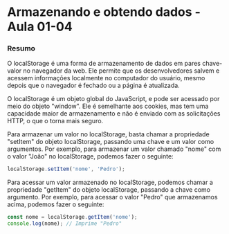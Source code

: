 <!--
Antes de publicar a issue, lembre-se de clicar na aba "Preview", para visualizar se a formatação está correta =)
-->

<!-- Escreva/insira as imagens após essa linha -->

# Armazenando e obtendo dados - Aula 01-04

### Resumo

O localStorage é uma forma de armazenamento de dados em pares chave-valor no navegador da web. Ele permite que os desenvolvedores salvem e acessem informações localmente no computador do usuário, mesmo depois que o navegador é fechado ou a página é atualizada.

O localStorage é um objeto global do JavaScript, e pode ser acessado por meio do objeto "window". Ele é semelhante aos cookies, mas tem uma capacidade maior de armazenamento e não é enviado com as solicitações HTTP, o que o torna mais seguro.

Para armazenar um valor no localStorage, basta chamar a propriedade "setItem" do objeto localStorage, passando uma chave e um valor como argumentos. Por exemplo, para armazenar um valor chamado "nome" com o valor "João" no localStorage, podemos fazer o seguinte:

```javascript
localStorage.setItem('nome', 'Pedro');
```

Para acessar um valor armazenado no localStorage, podemos chamar a propriedade "getItem" do objeto localStorage, passando a chave como argumento. Por exemplo, para acessar o valor "Pedro" que armazenamos acima, podemos fazer o seguinte:

```javascript
const nome = localStorage.getItem('nome');
console.log(nome); // Imprime "Pedro"
```
